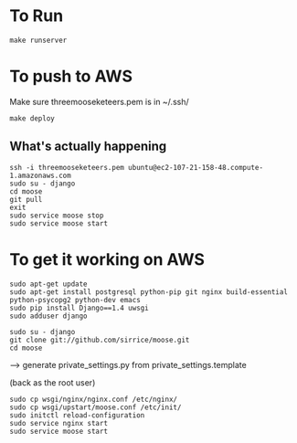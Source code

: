 # To Run

    make runserver


# To push to AWS

Make sure threemooseketeers.pem is in ~/.ssh/

    make deploy

## What's actually happening

    ssh -i threemooseketeers.pem ubuntu@ec2-107-21-158-48.compute-1.amazonaws.com  
    sudo su - django  
    cd moose  
    git pull  
    exit  
    sudo service moose stop  
    sudo service moose start  

# To get it working on AWS

    sudo apt-get update  
    sudo apt-get install postgresql python-pip git nginx build-essential python-psycopg2 python-dev emacs  
    sudo pip install Django==1.4 uwsgi  
    sudo adduser django  
    	
    sudo su - django  
    git clone git://github.com/sirrice/moose.git  
    cd moose  

--> generate  private_settings.py from private_settings.template  

(back as the root user)  

    sudo cp wsgi/nginx/nginx.conf /etc/nginx/  
    sudo cp wsgi/upstart/moose.conf /etc/init/  
    sudo initctl reload-configuration  
    sudo service nginx start  
    sudo service moose start  